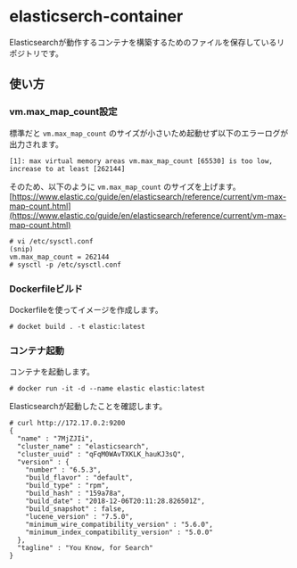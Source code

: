 # elasticserch-container

Elasticsearchが動作するコンテナを構築するためのファイルを保存しているリポジトリです。

## 使い方

### vm.max_map_count設定

標準だと `vm.max_map_count` のサイズが小さいため起動せず以下のエラーログが出力されます。

```
[1]: max virtual memory areas vm.max_map_count [65530] is too low, increase to at least [262144]
```

そのため、以下のように `vm.max_map_count` のサイズを上げます。  
[https://www.elastic.co/guide/en/elasticsearch/reference/current/vm-max-map-count.html](https://www.elastic.co/guide/en/elasticsearch/reference/current/vm-max-map-count.html)

```
# vi /etc/sysctl.conf
(snip)
vm.max_map_count = 262144
# sysctl -p /etc/sysctl.conf
```

### Dockerfileビルド

Dockerfileを使ってイメージを作成します。

```
# docket build . -t elastic:latest
```

### コンテナ起動

コンテナを起動します。


```
# docker run -it -d --name elastic elastic:latest
```

Elasticsearchが起動したことを確認します。

```
# curl http://172.17.0.2:9200
{
  "name" : "7MjZJIi",
  "cluster_name" : "elasticsearch",
  "cluster_uuid" : "qFqM0WAvTXKLK_hauKJ3sQ",
  "version" : {
    "number" : "6.5.3",
    "build_flavor" : "default",
    "build_type" : "rpm",
    "build_hash" : "159a78a",
    "build_date" : "2018-12-06T20:11:28.826501Z",
    "build_snapshot" : false,
    "lucene_version" : "7.5.0",
    "minimum_wire_compatibility_version" : "5.6.0",
    "minimum_index_compatibility_version" : "5.0.0"
  },
  "tagline" : "You Know, for Search"
}
```
